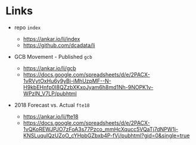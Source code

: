 # Links

* repo `index`  
  * https://ankar.io/li/index  
  * https://github.com/dcadata/li

* GCB Movement - Published `gcb`  
  * https://ankar.io/li/gcb  
  * https://docs.google.com/spreadsheets/d/e/2PACX-1vRVytOxHu6y9yBi-iMhUzpMF--N-H9kbEHnfp0I8QZzbXKxoJyam6h8md1Nh-9NOPK1v-WPzlN_V7LP/pubhtml

* 2018 Forecast vs. Actual `fte18`  
  * https://ankar.io/li/fte18  
  * https://docs.google.com/spreadsheets/d/e/2PACX-1vQKoREWJPJO7zFoA3s77Pzco_mmHcXqucc5VQaTj7dNPW1j-KNSLuquIQzUZoO_cYHpbGZbxb4P-fVj/pubhtml?gid=0&single=true